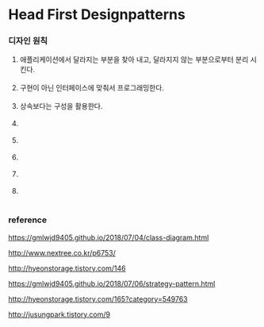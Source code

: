 # Head First Designpatterns
### 디자인 원칙
<ol>
  <li>애플리케이션에서 달라지는 부분을 찾아 내고, 달라지지 않는 부분으로부터 분리 시킨다.</li></br>
  <li>구현이 아닌 인터페이스에 맞춰서 프로그래밍한다.</li></br>
  <li>상속보다는 구성을 활용한다.</li></br>
  <li></li></br>
  <li></li></br>
  <li></li></br>
  <li></li></br>
  <li></li></br>
 </ol>

### reference
https://gmlwjd9405.github.io/2018/07/04/class-diagram.html

http://www.nextree.co.kr/p6753/

http://hyeonstorage.tistory.com/146

https://gmlwjd9405.github.io/2018/07/06/strategy-pattern.html

http://hyeonstorage.tistory.com/165?category=549763

http://jusungpark.tistory.com/9
